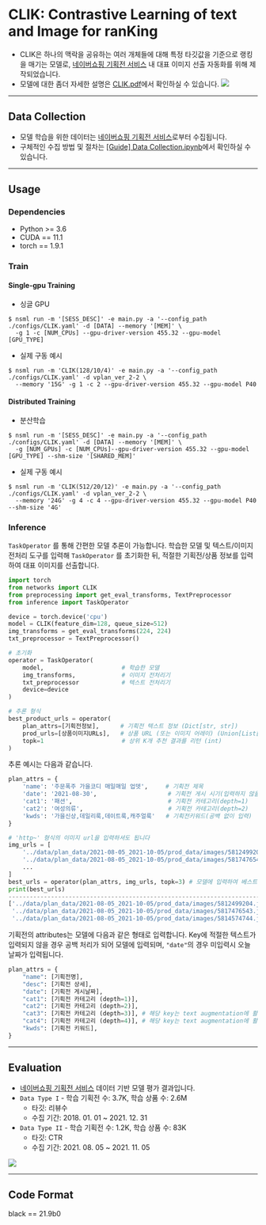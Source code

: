 # CLIK: Contrastive Learning of text and Image for ranKing
* CLIK은 하나의 맥락을 공유하는 여러 개체들에 대해 특정 타깃값을 기준으로 랭킹을 매기는 모델로, [네이버쇼핑 기획전 서비스](https://shopping.naver.com/plan2/p/index.naver) 내 대표 이미지 선출 자동화를 위해 제작되었습니다.
* 모델에 대한 좀더 자세한 설명은 [CLIK.pdf](https://github.com/iloveslowfood/CLIK/blob/main/etc/CLIK.pdf)에서 확인하실 수 있습니다.
![](https://github.com/iloveslowfood/CLIK/blob/main/etc/arch.png?raw=true)

---
## Data Collection
* 모델 학습을 위한 데이터는 [네이버쇼핑 기획전 서비스](https://shopping.naver.com/plan2/p/index.naver)로부터 수집됩니다.
* 구체적인 수집 방법 및 절차는 [[Guide] Data Collection.ipynb](https://github.com/iloveslowfood/CLIK/blob/main/etc/%5BGuide%5D%20Data%20Collection.ipynb)에서 확인하실 수 있습니다.

---
## Usage

### Dependencies
* Python >= 3.6
* CUDA == 11.1
* torch == 1.9.1

### Train

#### Single-gpu Training
* 싱글 GPU
```shell
$ nsml run -m '[SESS_DESC]' -e main.py -a '--config_path ./configs/CLIK.yaml' -d [DATA] --memory '[MEM]' \
  -g 1 -c [NUM_CPUs] --gpu-driver-version 455.32 --gpu-model [GPU_TYPE]
```
* 실제 구동 예시
```shell
$ nsml run -m 'CLIK(128/10/4)' -e main.py -a '--config_path ./configs/CLIK.yaml' -d vplan_ver_2-2 \
  --memory '15G' -g 1 -c 2 --gpu-driver-version 455.32 --gpu-model P40
```

#### Distributed Training
* 분산학습
```shell
$ nsml run -m '[SESS_DESC]' -e main.py -a '--config_path ./configs/CLIK.yaml' -d [DATA] --memory '[MEM]' \
  -g [NUM_GPUs] -c [NUM_CPUs]--gpu-driver-version 455.32 --gpu-model [GPU_TYPE] --shm-size '[SHARED_MEM]'
```
* 실제 구동 예시
```
$ nsml run -m 'CLIK(512/20/12)' -e main.py -a '--config_path ./configs/CLIK.yaml' -d vplan_ver_2-2 \
  --memory '24G' -g 4 -c 4 --gpu-driver-version 455.32 --gpu-model P40 --shm-size '4G'
```

### Inference
`TaskOperator` 를 통해 간편한 모델 추론이 가능합니다. 학습한 모델 및 텍스트/이미지 전처리 도구를 입력해 `TaskOperator` 를 초기화한 뒤, 적절한 기획전/상품 정보를 입력하여 대표 이미지를 선출합니다.
```python
import torch
from networks import CLIK
from preprocessing import get_eval_transforms, TextPreprocessor
from inference import TaskOperator

device = torch.device('cpu')
model = CLIK(feature_dim=128, queue_size=512)
img_transforms = get_eval_transforms(224, 224)
txt_preprocessor = TextPreprocessor()

# 초기화
operator = TaskOperator(
    model,                      # 학습한 모델
    img_transforms,             # 이미지 전처리기
    txt_preprocessor            # 텍스트 전처리기
    device=device
)

# 추론 형식
best_product_urls = operator(
    plan_attrs=[기획전정보],      # 기획전 텍스트 정보 (Dict[str, str])
    prod_urls=[상품이미지URLs],   # 상품 URL (또는 이미지 어레이) (Union[List[str], List[np.array]])
    topk=1                      # 상위 K개 추천 결과를 리턴 (int)
)
```

추론 예시는 다음과 같습니다.
```python
plan_attrs = {
    'name': '주문폭주 가을코디 매일매일 업뎃',     # 기획전 제목
    'date': '2021-08-30',                    # 기획전 게시 시기(입력하지 않을 경우 오늘 날짜로 대체됩니다.
    'cat1': '패션',                           # 기획전 카테고리(depth=1)
    'cat2': '여성의류',                        # 기획전 카테고리(depth=2)
    'kwds': '가을신상,데일리룩,데이트룩,캐주얼룩'   # 기획전키워드(공백 없이 입력)
}

# 'http~' 형식의 이미지 url을 입력하셔도 됩니다
img_urls = [ 
    '../data/plan_data/2021-08-05_2021-10-05/prod_data/images/5812499204.jpg', 
    '../data/plan_data/2021-08-05_2021-10-05/prod_data/images/5817476543.jpg',
    ...
]
best_urls = operator(plan_attrs, img_urls, topk=3) # 모델에 입력하여 베스트 상품 이미지 url을 추출
print(best_urls)
------------------------------------------------------------------------------------------
['../data/plan_data/2021-08-05_2021-10-05/prod_data/images/5812499204.jpg', 
 '../data/plan_data/2021-08-05_2021-10-05/prod_data/images/5817476543.jpg',
 '../data/plan_data/2021-08-05_2021-10-05/prod_data/images/5814574744.jpg']
```
기획전의 attributes는 모델에 다음과 같은 형태로 입력합니다. Key에 적절한 텍스트가 입력되지 않을 경우 공백 처리가 되어 모델에 입력되며, `"date"`의 경우 미입력시 오늘 날짜가 입력됩니다.
```python
plan_attrs = {
    "name": [기획전명],
    "desc": [기획전 상세],
    "date": [기획전 게시날짜],
    "cat1": [기획전 카테고리 (depth=1)],
    "cat2": [기획전 카테고리 (depth=2)],
    "cat3": [기획전 카테고리 (depth=3)], # 해당 key는 text augmentation에 활용되며, 추론 단계에서는 사용되지 않습니다.
    "cat4": [기획전 카테고리 (depth=4)], # 해당 key는 text augmentation에 활용되며, 추론 단계에서는 사용되지 않습니다.
    "kwds": [기획전 키워드],
}
```

---
## Evaluation
* [네이버쇼핑 기획전 서비스](https://shopping.naver.com/plan2/p/index.naver) 데이터 기반 모델 평가 결과입니다.
* `Data Type I` - 학습 기획전 수: 3.7K, 학습 상품 수: 2.6M
  * 타깃: 리뷰수
  * 수집 기간: 2018. 01. 01 \~ 2021. 12. 31
* `Data Type II` - 학습 기획전 수: 1.2K, 학습 상품 수: 83K
  * 타깃: CTR
  * 수집 기간: 2021. 08. 05 \~ 2021. 11. 05
  
![](https://github.com/iloveslowfood/CLIK/blob/main/etc/evaluation_results.jpg?raw=true)

---
## Code Format
black == 21.9b0
